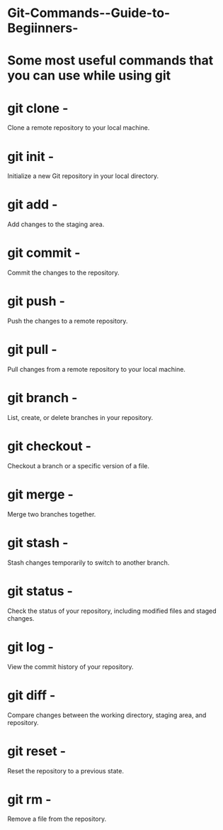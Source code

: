 # Git-Commands--Guide-to-Begiinners-
# Some most useful commands that you can use while using git 
# git clone -
Clone a remote repository to your local machine.

# git init -  
Initialize a new Git repository in your local directory.

# git add - 
Add changes to the staging area.

# git commit - 
Commit the changes to the repository.

# git push - 
Push the changes to a remote repository.

# git pull - 
Pull changes from a remote repository to your local machine.

# git branch - 
List, create, or delete branches in your repository.

# git checkout -
Checkout a branch or a specific version of a file.

# git merge -
Merge two branches together.

# git stash -
Stash changes temporarily to switch to another branch.

# git status - 
Check the status of your repository, including modified files and staged changes.

# git log -
View the commit history of your repository.

# git diff -
Compare changes between the working directory, staging area, and repository.

# git reset -
Reset the repository to a previous state.

# git rm - 
Remove a file from the repository.
